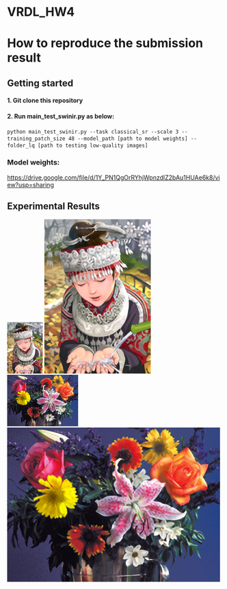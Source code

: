 # VRDL_HW4
# How to reproduce the submission result

## Getting started

#### 1. Git clone this repository
#### 2. Run main_test_swinir.py as below:
```
python main_test_swinir.py --task classical_sr --scale 3 --training_patch_size 48 --model_path [path to model weights] --folder_lq [path to testing low-quality images]
```

### Model weights:
https://drive.google.com/file/d/1Y_PN1QgOrRYhjWpnzdlZ2bAu1HUAe6k8/view?usp=sharing

## Experimental Results
![image](https://github.com/Mintair/VRDL_HW4/blob/main/testing_lr_images/11.png) ![image](https://github.com/Mintair/VRDL_HW4/blob/main/results/11_pred.png)        ![image](https://github.com/Mintair/VRDL_HW4/blob/main/testing_lr_images/12.png) ![image](https://github.com/Mintair/VRDL_HW4/blob/main/results/12_pred.png)
